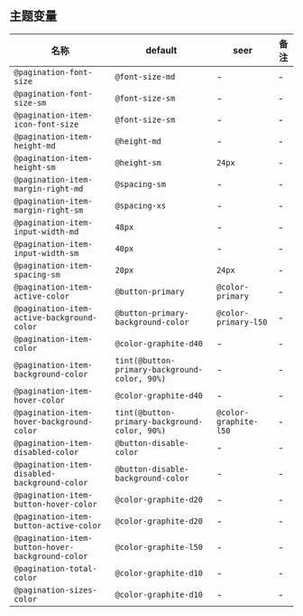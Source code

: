 ## 主题变量

| 名称 | default | seer | 备注 |
| --- | --- | --- | --- |
| `@pagination-font-size` | `@font-size-md` | - | - |
| `@pagination-font-size-sm` | `@font-size-sm` | - | - |
| `@pagination-item-icon-font-size` | `@font-size-sm` | - | - |
| `@pagination-item-height-md` | `@height-md` | - | - |
| `@pagination-item-height-sm` | `@height-sm` | `24px` | - |
| `@pagination-item-margin-right-md` | `@spacing-sm` | - | - |
| `@pagination-item-margin-right-sm` | `@spacing-xs` | - | - |
| `@pagination-item-input-width-md` | `48px` | - | - |
| `@pagination-item-input-width-sm` | `40px` | - | - |
| `@pagination-item-spacing-sm` | `20px` | `24px` | - |
| `@pagination-item-active-color` | `@button-primary` | `@color-primary` | - |
| `@pagination-item-active-background-color` | `@button-primary-background-color` | `@color-primary-l50` | - |
| `@pagination-item-color` | `@color-graphite-d40` | - | - |
| `@pagination-item-background-color` | `tint(@button-primary-background-color, 90%)` | - | - |
| `@pagination-item-hover-color` | `@color-graphite-d40` | - | - |
| `@pagination-item-hover-background-color` | `tint(@button-primary-background-color, 90%)` | `@color-graphite-l50` | - |
| `@pagination-item-disabled-color` | `@button-disable-color` | - | - |
| `@pagination-item-disabled-background-color` | `@button-disable-background-color` | - | - |
| `@pagination-item-button-hover-color` | `@color-graphite-d20` | - | - |
| `@pagination-item-button-active-color` | `@color-graphite-d20` | - | - |
| `@pagination-item-button-hover-background-color` | `@color-graphite-l50` | - | - |
| `@pagination-total-color` | `@color-graphite-d10` | - | - |
| `@pagination-sizes-color` | `@color-graphite-d10` | - | - |
